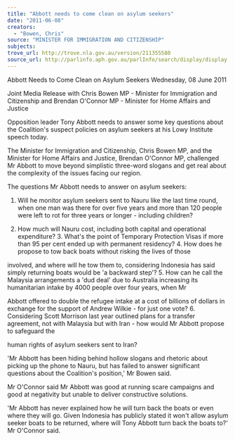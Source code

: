 ```yaml
---
title: "Abbott needs to come clean on asylum seekers"
date: "2011-06-08"
creators:
  - "Bowen, Chris"
source: "MINISTER FOR IMMIGRATION AND CITIZENSHIP"
subjects:
trove_url: http://trove.nla.gov.au/version/211355580
source_url: http://parlinfo.aph.gov.au/parlInfo/search/display/display.w3p;query=Id%3A%22media/pressrel/2548172%22
---
```


 

 Abbott Needs to Come Clean on Asylum Seekers  Wednesday, 08 June 2011 

 Joint Media Release with Chris Bowen MP - Minister for  Immigration and Citizenship and Brendan O'Connor MP -  Minister for Home Affairs and Justice 

 Opposition leader Tony Abbott needs to answer some key questions about the  Coalition's suspect policies on asylum seekers at his Lowy Institute speech today. 

 The Minister for Immigration and Citizenship, Chris Bowen MP, and the Minister for  Home Affairs and Justice, Brendan O'Connor MP, challenged Mr Abbott to move  beyond simplistic three-word slogans and get real about the complexity of the issues  facing our region. 

 The questions Mr Abbott needs to answer on asylum seekers: 

 1. Will he monitor asylum seekers sent to Nauru like the last time round, when one  man was there for over five years and more than 120 people were left to rot for  three years or longer - including children? 

 2. How much will Nauru cost, including both capital and operational expenditure?  3. What's the point of Temporary Protection Visas if more than 95 per cent ended  up with permanent residency?  4. How does he propose to tow back boats without risking the lives of those 

 involved, and where will he tow them to, considering Indonesia has said simply  returning boats would be 'a backward step'?  5. How can he call the Malaysia arrangements a 'dud deal' due to Australia  increasing its humanitarian intake by 4000 people over four years, when Mr 

 Abbott offered to double the refugee intake at a cost of billions of dollars in  exchange for the support of Andrew Wilkie - for just one vote?  6. Considering Scott Morrison last year outlined plans for a transfer agreement, not  with Malaysia but with Iran - how would Mr Abbott propose to safeguard the 

 human rights of asylum seekers sent to Iran? 

 'Mr Abbott has been hiding behind hollow slogans and rhetoric about picking up the  phone to Nauru, but has failed to answer significant questions about the Coalition's  position,' Mr Bowen said. 

 Mr O'Connor said Mr Abbott was good at running scare campaigns and good at  negativity but unable to deliver constructive solutions. 

 'Mr Abbott has never explained how he will turn back the boats or even where they  will go. Given Indonesia has publicly stated it won't allow asylum seeker boats to be  returned, where will Tony Abbott turn back the boats to?' Mr O'Connor said. 

 

 

